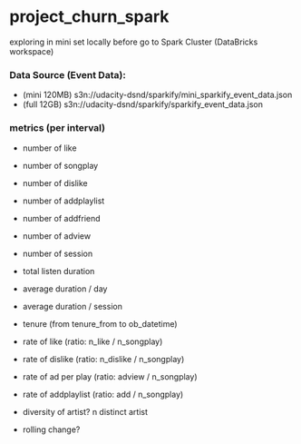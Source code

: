 # project_churn_spark
exploring in mini set locally before go to Spark Cluster (DataBricks workspace)

### Data Source (Event Data):
- (mini 120MB) s3n://udacity-dsnd/sparkify/mini_sparkify_event_data.json
- (full 12GB) s3n://udacity-dsnd/sparkify/sparkify_event_data.json


### metrics (per interval)
- number of like
- number of songplay
- number of dislike
- number of addplaylist
- number of addfriend
- number of adview
- number of session
- total listen duration
- average duration / day
- average duration / session
- tenure (from tenure_from to ob_datetime)
- rate of like (ratio: n_like / n_songplay)

- rate of dislike (ratio: n_dislike / n_songplay)
- rate of ad per play (ratio: adview / n_songplay)
- rate of addplaylist (ratio: add / n_songplay)
- diversity of artist? n distinct artist
- rolling change? 